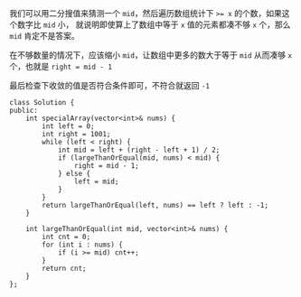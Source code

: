 我们可以用二分搜值来猜测一个 `mid`，然后遍历数组统计下 `>= x` 的个数，如果这个数字比 `mid` 小，
就说明即使算上了数组中等于 `x` 值的元素都凑不够 `x` 个，那么 `mid` 肯定不是答案。

在不够数量的情况下，应该缩小 `mid`，让数组中更多的数大于等于 `mid` 从而凑够 `x` 个，也就是 `right = mid - 1`

最后检查下收敛的值是否符合条件即可，不符合就返回 `-1`

```
class Solution {
public:
    int specialArray(vector<int>& nums) {
        int left = 0;
        int right = 1001;
        while (left < right) {
            int mid = left + (right - left + 1) / 2;
            if (largeThanOrEqual(mid, nums) < mid) {
                right = mid - 1;
            } else {
                left = mid;
            }
        }
        return largeThanOrEqual(left, nums) == left ? left : -1;
    }
    
    int largeThanOrEqual(int mid, vector<int>& nums) {
        int cnt = 0;
        for (int i : nums) {
            if (i >= mid) cnt++;
        }
        return cnt;
    }
};
```
